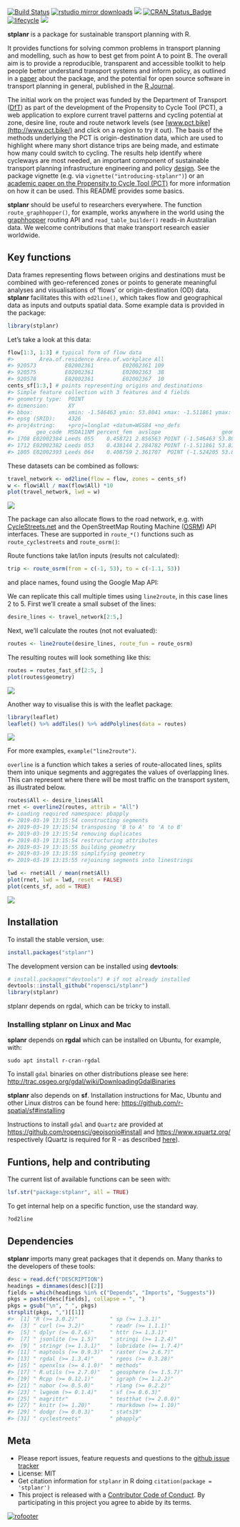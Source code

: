 
<!-- README.md is generated from README.Rmd. Please edit that file -->

[![Build
Status](https://travis-ci.org/ropensci/stplanr.svg?branch=master)](https://travis-ci.org/ropensci/stplanr)
[![rstudio mirror
downloads](http://cranlogs.r-pkg.org/badges/stplanr)](https://github.com/metacran/cranlogs.app)
[![](https://cranlogs.r-pkg.org/badges/grand-total/stplanr)](https://cran.rstudio.com/web/packages/stplanr/index.html)
[![CRAN\_Status\_Badge](http://www.r-pkg.org/badges/version/stplanr)](https://cran.r-project.org/package=stplanr)
[![lifecycle](https://img.shields.io/badge/lifecycle-maturing-blue.svg)](https://www.tidyverse.org/lifecycle/#maturing)
[![](https://badges.ropensci.org/10_status.svg)](https://github.com/ropensci/onboarding/issues/10)

**stplanr** is a package for sustainable transport planning with R.

It provides functions for solving common problems in transport planning
and modelling, such as how to best get from point A to point B. The
overall aim is to provide a reproducible, transparent and accessible
toolkit to help people better understand transport systems and inform
policy, as outlined in a
[paper](https://journal.r-project.org/archive/2018/RJ-2018-053/index.html)
about the package, and the potential for open source software in
transport planning in general, published in the [R
Journal](http://journal.r-project.org/).

The initial work on the project was funded by the Department of
Transport
([DfT](https://www.gov.uk/government/organisations/department-for-transport))
as part of the development of the Propensity to Cycle Tool (PCT), a web
application to explore current travel patterns and cycling potential at
zone, desire line, route and route network levels (see
[www.pct.bike](http://www.pct.bike/) and click on a region to try it
out). The basis of the methods underlying the PCT is origin-destination
data, which are used to highlight where many short distance trips are
being made, and estimate how many could switch to cycling. The results
help identify where cycleways are most needed, an important component of
sustainable transport planning infrastructure engineering and policy
[design](https://www.icevirtuallibrary.com/doi/abs/10.1680/dfct.63495.001).
See the package vignette (e.g. via `vignette("introducing-stplanr")`) or
an [academic paper on the Propensity to Cycle Tool
(PCT)](http://dx.doi.org/10.5198/jtlu.2016.862) for more information on
how it can be used. This README provides some basics.

**stplanr** should be useful to researchers everywhere. The function
`route_graphhopper()`, for example, works anywhere in the world using
the [graphhopper](https://graphhopper.com/) routing API and
`read_table_builder()` reads-in Australian data. We welcome
contributions that make transport research easier worldwide.

## Key functions

Data frames representing flows between origins and destinations must be
combined with geo-referenced zones or points to generate meaningful
analyses and visualisations of ‘flows’ or origin-destination (OD) data.
**stplanr** facilitates this with `od2line()`, which takes flow and
geographical data as inputs and outputs spatial data. Some example data
is provided in the package:

``` r
library(stplanr)
```

Let’s take a look at this data:

``` r
flow[1:3, 1:3] # typical form of flow data
#>        Area.of.residence Area.of.workplace All
#> 920573         E02002361         E02002361 109
#> 920575         E02002361         E02002363  38
#> 920578         E02002361         E02002367  10
cents_sf[1:3,] # points representing origins and destinations
#> Simple feature collection with 3 features and 4 fields
#> geometry type:  POINT
#> dimension:      XY
#> bbox:           xmin: -1.546463 ymin: 53.8041 xmax: -1.511861 ymax: 53.81161
#> epsg (SRID):    4326
#> proj4string:    +proj=longlat +datum=WGS84 +no_defs
#>       geo_code  MSOA11NM percent_fem  avslope                   geometry
#> 1708 E02002384 Leeds 055    0.458721 2.856563 POINT (-1.546463 53.80952)
#> 1712 E02002382 Leeds 053    0.438144 2.284782 POINT (-1.511861 53.81161)
#> 1805 E02002393 Leeds 064    0.408759 2.361707  POINT (-1.524205 53.8041)
```

These datasets can be combined as follows:

``` r
travel_network <- od2line(flow = flow, zones = cents_sf)
w <- flow$All / max(flow$All) *10
plot(travel_network, lwd = w)
```

![](vignettes/README-plot1-1.png)<!-- -->

The package can also allocate flows to the road network, e.g. with
[CycleStreets.net](https://www.cyclestreets.net/api/) and the
OpenStreetMap Routing Machine
([OSRM](https://github.com/Project-OSRM/osrm-backend)) API interfaces.
These are supported in `route_*()` functions such as
`route_cyclestreets` and `route_osrm()`:

Route functions take lat/lon inputs (results not calculated):

``` r
trip <- route_osrm(from = c(-1, 53), to = c(-1.1, 53))
```

and place names, found using the Google Map API:

We can replicate this call multiple times using `line2route`, in this
case lines 2 to 5. First we’ll create a small subset of the lines:

``` r
desire_lines <- travel_network[2:5,]
```

Next, we’ll calculate the routes (not not evaluated):

``` r
routes <- line2route(desire_lines, route_fun = route_osrm)
```

The resulting routes will look something like this:

``` r
routes = routes_fast_sf[2:5, ]
plot(routes$geometry)
```

![](vignettes/README-unnamed-chunk-7-1.png)<!-- -->

Another way to visualise this is with the leaflet package:

``` r
library(leaflet)
leaflet() %>% addTiles() %>% addPolylines(data = routes)
```

![](vignettes/README-unnamed-chunk-8-1.png)<!-- -->

For more examples, `example("line2route")`.

`overline` is a function which takes a series of route-allocated lines,
splits them into unique segments and aggregates the values of
overlapping lines. This can represent where there will be most traffic
on the transport system, as illustrated below.

``` r
routes$All <- desire_lines$All
rnet <- overline2(routes, attrib = "All")
#> Loading required namespace: pbapply
#> 2019-03-19 13:15:54 constructing segments
#> 2019-03-19 13:15:54 transposing 'B to A' to 'A to B'
#> 2019-03-19 13:15:54 removing duplicates
#> 2019-03-19 13:15:54 restructuring attributes
#> 2019-03-19 13:15:55 building geometry
#> 2019-03-19 13:15:55 simplifying geometry
#> 2019-03-19 13:15:55 rejoining segments into linestrings

lwd <- rnet$All / mean(rnet$All)
plot(rnet, lwd = lwd, reset = FALSE)
plot(cents_sf, add = TRUE)
```

![](vignettes/README-rnet-1.png)<!-- -->

## Installation

To install the stable version, use:

``` r
install.packages("stplanr")
```

The development version can be installed using **devtools**:

``` r
# install.packages("devtools") # if not already installed
devtools::install_github("ropensci/stplanr")
library(stplanr)
```

stplanr depends on rgdal, which can be tricky to install.

### Installing stplanr on Linux and Mac

**splanr** depends on **rgdal** which can be installed on Ubuntu, for
example, with:

    sudo apt install r-cran-rgdal

To install `gdal` binaries on other distributions please see here:
<http://trac.osgeo.org/gdal/wiki/DownloadingGdalBinaries>

**stplanr** also depends on **sf**. Installation instructions for Mac,
Ubuntu and other Linux distros can be found here:
<https://github.com/r-spatial/sf#installing>

Instructions to install `gdal` and `Quartz` are provided at
<https://github.com/ropensci/geojsonio#install> and
<https://www.xquartz.org/> respectively (Quartz is required for R - as
described [here](https://cran.r-project.org/bin/macosx/)).

## Funtions, help and contributing

The current list of available functions can be seen with:

``` r
lsf.str("package:stplanr", all = TRUE)
```

To get internal help on a specific function, use the standard way.

``` r
?od2line
```

## Dependencies

**stplanr** imports many great packages that it depends on. Many thanks
to the developers of these tools:

``` r
desc = read.dcf("DESCRIPTION")
headings = dimnames(desc)[[2]]
fields = which(headings %in% c("Depends", "Imports", "Suggests"))
pkgs = paste(desc[fields], collapse = ", ")
pkgs = gsub("\n", " ", pkgs)
strsplit(pkgs, ",")[[1]]
#>  [1] "R (>= 3.0.2)"          " sp (>= 1.3.1)"       
#>  [3] " curl (>= 3.2)"        " readr (>= 1.1.1)"    
#>  [5] " dplyr (>= 0.7.6)"     " httr (>= 1.3.1)"     
#>  [7] " jsonlite (>= 1.5)"    " stringi (>= 1.2.4)"  
#>  [9] " stringr (>= 1.3.1)"   " lubridate (>= 1.7.4)"
#> [11] " maptools (>= 0.9.3)"  " raster (>= 2.6.7)"   
#> [13] " rgdal (>= 1.3.4)"     " rgeos (>= 0.3.28)"   
#> [15] " openxlsx (>= 4.1.0)"  " methods"             
#> [17] " R.utils (>= 2.7.0)"   " geosphere (>= 1.5.7)"
#> [19] " Rcpp (>= 0.12.1)"     " igraph (>= 1.2.2)"   
#> [21] " nabor (>= 0.5.0)"     " rlang (>= 0.2.2)"    
#> [23] " lwgeom (>= 0.1.4)"    " sf (>= 0.6.3)"       
#> [25] " magrittr"             " testthat (>= 2.0.0)" 
#> [27] " knitr (>= 1.20)"      " rmarkdown (>= 1.10)" 
#> [29] " dodgr (>= 0.0.3)"     " stats19"             
#> [31] " cyclestreets"         " pbapply"
```

## Meta

  - Please report issues, feature requests and questions to the [github
    issue tracker](https://github.com/ropensci/stplanr/issues)
  - License: MIT
  - Get citation information for `stplanr` in R doing `citation(package
    = 'stplanr')`
  - This project is released with a [Contributor Code of
    Conduct](CONDUCT.md). By participating in this project you agree to
    abide by its
terms.

[![rofooter](http://ropensci.org/public_images/github_footer.png)](http://ropensci.org)

